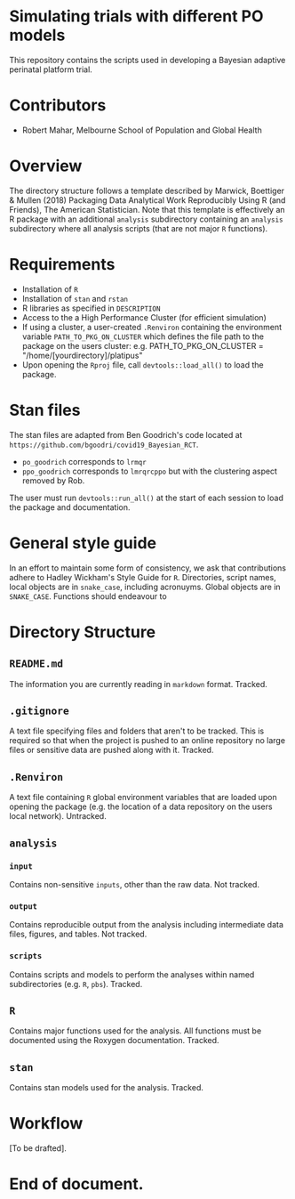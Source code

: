 # Simulating trials with different PO models

This repository contains the scripts used in developing a Bayesian adaptive perinatal platform trial.

# Contributors

- Robert Mahar, Melbourne School of Population and Global Health

# Overview

The directory structure follows a template described by Marwick, Boettiger & Mullen (2018) Packaging Data Analytical Work Reproducibly Using R (and Friends), The American Statistician. Note that this template is effectively an R package with an additional `analysis` subdirectory containing an `analysis` subdirectory where all analysis scripts (that are not major `R` functions). 

# Requirements

- Installation of `R`
- Installation of `stan` and `rstan`
- R libraries as specified in `DESCRIPTION`
- Access to the a High Performance Cluster (for efficient simulation) 
- If using a cluster, a user-created `.Renviron` containing the environment variable `PATH_TO_PKG_ON_CLUSTER` which defines the file path to the package on the users cluster: e.g. PATH_TO_PKG_ON_CLUSTER = "/home/[yourdirectory]/platipus"
- Upon opening the `Rproj` file, call `devtools::load_all()` to load the package.

# Stan files

The stan files are adapted from Ben Goodrich's code located at `https://github.com/bgoodri/covid19_Bayesian_RCT`. 

- `po_goodrich` corresponds to `lrmqr`
- `ppo_goodrich` corresponds to `lmrqrcppo` but with the clustering aspect removed by Rob.


The user must run `devtools::run_all()` at the start of each session to load the package and documentation. 

# General style guide

In an effort to maintain some form of consistency, we ask that contributions adhere to Hadley Wickham's Style Guide for `R`. Directories, script names, local objects are in `snake_case`, including acronuyms. Global objects are in `SNAKE_CASE`. Functions should endeavour to 

# Directory Structure

## `README.md`

The information you are currently reading in `markdown` format. Tracked.

## `.gitignore`

A text file specifying files and folders that aren't to be tracked. This is required so that when the project is pushed to an online repository no large files or sensitive data are pushed along with it. Tracked.

## `.Renviron`

A text file containing `R` global environment variables that are loaded upon opening the package (e.g. the location of a data repository on the users local network). Untracked.

## `analysis`

### `input`

Contains non-sensitive `inputs`, other than the raw data. Not tracked.

### `output`

Contains reproducible output from the analysis including intermediate data files, figures, and tables. Not tracked.

### `scripts`

Contains scripts and models to perform the analyses within named subdirectories (e.g. `R`, `pbs`). Tracked.

## `R`

Contains major functions used for the analysis. All functions must be documented using the Roxygen documentation. Tracked.

## `stan`

Contains stan models used for the analysis. Tracked.

# Workflow 

[To be drafted].

# End of document. 
